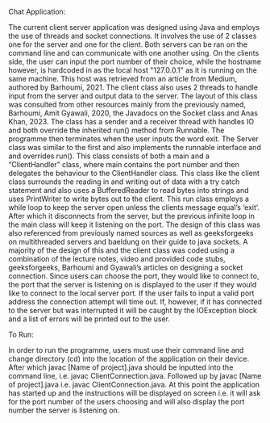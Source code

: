 Chat Application:

The current client server application was designed using Java and employs the use of threads and socket connections. It involves the use of 2 classes one for the server and one for the client. 
Both servers can be ran on the command line and can communicate with one another using. 
On the clients side, the user can input the port number of their choice, while the hostname however, is hardcoded in as the local host "127.0.0.1" as it is running on the same machine. 
This host was retrieved from an article from Medium, authored by Barhoumi, 2021. The client class also uses 2 threads to handle input from the server and output data to the server. 
The layout of this class was consulted from other resources mainly from the previously named, Barhoumi, Amit Gyawali, 2020, the Javadocs on the Socket class and Anas Khan, 2023. 
The class has a sender and a receiver thread with handles IO and both override the inherited run() method from Runnable. The programme then terminates when the user inputs the word exit.
The Server class was similar to the first and also implements the runnable interface and and overrides run(). 
This class consists of both a main and a “ClientHandler” class, where main contains the port number and then delegates the behaviour to the ClientHandler class. 
This class like the client class surrounds the reading in and writing out of data with a try catch statement and also uses a BufferedReader to read bytes into strings and uses PrintWriter to write bytes out to the client. 
This run class employs a while loop to keep the server open unless the clients message equal’s ‘exit’. After which it disconnects from the server, but the previous infinite loop in the main class will keep it listening on the port.
The design of this class was also referenced from previously named sources as well as geeksforgeeks on multithreaded servers and baeldung on their guide to java sockets. 
A majority of the design of this and the client class was coded using a combination of the lecture notes, video and provided code stubs, geeksforgeeks, Barhoumi and Gyawali’s articles on designing a socket connection.
Since users can choose the port, they would like to connect to, the port that the server is listening on is displayed to the user if they would like to connect to the local server port. 
If the user fails to input a valid port address the connection attempt will time out. If, however, if it has connected to the server but was interrupted it will be caught by the IOException block 
and a list of errors will be printed out to the user.

To Run:

In order to run the programme, users must use their command line and change directory (cd) into the location of the application on their device. After which javac [Name of project].java should be inputted into the command line,
i.e. javac ClientConnection.java. Followed up by javac [Name of project].java i.e. javac ClientConnection.java. 
At this point the application has started up and the instructions will be displayed on screen i.e. it will ask for the port number of the users choosing and will also display the port number the server is listening on.
